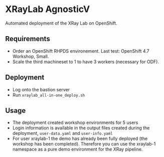 # XRayLab AgnosticV

Automated deployment of the XRay Lab on OpenShift.

## Requirements

* Order an OpenShift RHPDS environement. Last test: OpenShift 4.7 Workshop, Small.
* Scale the third machineset to 1 to have 3 workers (necessary for ODF).

## Deployment

* Log onto the bastion server
* Run `xraylab_all-in-one_deploy.sh`

## Usage

* The deployment created workshop environments for 5 users
* Login information is available in the output files created during the deployment, `user-data.yaml` and `user-info.yaml`
* For user xraylab-1 the demo has already been fully deployed (the workshop has been completed). Therefore you can use the xraylab-1 namespace as a pure demo environment for the XRay pipeline.
